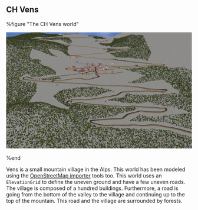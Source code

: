 ## CH Vens

%figure "The CH Vens world"

![The CH Vens world](images/vens.png)

%end

Vens is a small mountain village in the Alps. This world has been modeled using
the [OpenStreetMap importer](openstreetmap-importer.md#openstreetmap-importer)
tools too. This world uses an `ElevationGrid` to define the uneven ground and
have a few uneven roads. The village is composed of a hundred buildings.
Furthermore, a road is going from the bottom of the valley to the village and
continuing up to the top of the mountain. This road and the village are
surrounded by forests.

